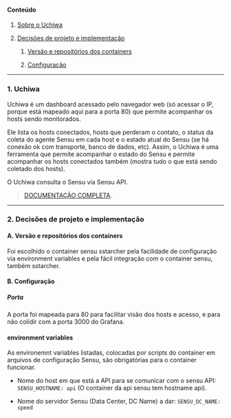 #### Conteúdo

1. [Sobre o Uchiwa](#sobre)

2. [Decisões de projeto e implementação](#impl)

   1. [Versão e repositórios dos containers](#versao)

   2. [Configuração](#conf)

---

### 1. Uchiwa <a name="sobre"></a>

Uchiwa é um dashboard acessado pelo navegador web (só acessar o IP, porque está mapeado aqui 
para a porta 80) que permite acompanhar os hosts sendo monitorados.

Ele lista os hosts conectados, hosts que perderam o contato, o status da coleta do agente
Sensu em cada host e o estado atual do Sensu (se há conexão ok com transporte, banco de dados, 
etc). Assim, o Uchiwa é uma ferramenta que permite acompanhar o estado do Sensu e permite 
acompanhar os hosts conectados também (mostra tudo o que está sendo coletado dos hosts).

O Uchiwa consulta o Sensu via Sensu API.

> [DOCUMENTAÇÃO COMPLETA](https://docs.sensu.io/uchiwa/1.0/).

---

### 2. Decisões de projeto e implementação <a name="impl"></a>

#### A. Versão e repositórios dos containers <a name="containers"></a>

Foi escolhido o container sensu sstarcher pela facilidade de configuração via environment 
variables e pela fácil integração com o container sensu, também sstarcher.

#### B. Configuração <a name="conf"></a>

##### Porta

A porta foi mapeada para 80 para facilitar visão dos hosts e acesso, e para não colidir com a 
porta 3000 do Grafana.

#### environment variables

As environemnt variables listadas, colocadas por scripts do container em arquivos de 
configuração Sensu, são obrigatórias para o container funcionar.

- Nome do host em que está a API para se comunicar com o sensu API: `SENSU_HOSTNAME: api`
(O container da api sensu tem hostname api).

- Nome do servidor Sensu (Data Center, DC Name) a dar: `SENSU_DC_NAME: speed` 
